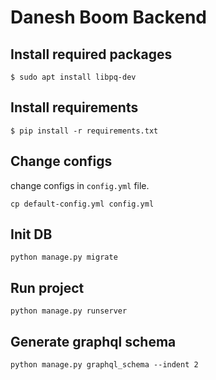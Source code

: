 # Danesh Boom Backend

## Install required packages
```
$ sudo apt install libpq-dev
```

## Install requirements
```
$ pip install -r requirements.txt
```

## Change configs
change configs in `config.yml` file.
```
cp default-config.yml config.yml
```

## Init DB
```
python manage.py migrate
```


## Run project
```
python manage.py runserver
```

## Generate graphql schema
```
python manage.py graphql_schema --indent 2
```
